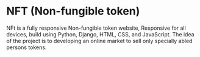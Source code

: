 # NFT (Non-fungible token)
NFt is a fully responsive Non-fungible token website, Responsive for all devices, build using Python, Django, HTML, CSS, and JavaScript.
The idea of the project is to developing an online market to sell only specially abled persons tokens.
